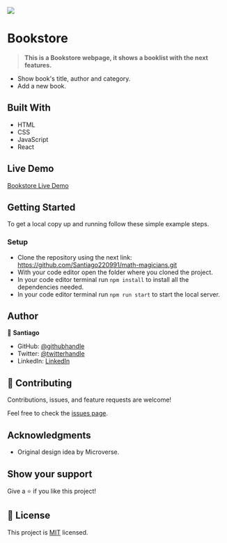 ![](https://img.shields.io/badge/Microverse-blueviolet)

# Bookstore

> **This is a Bookstore webpage, it shows a booklist with the next features.**

- Show book's title, author and category.
- Add a new book.


## Built With

- HTML
- CSS
- JavaScript
- React

## Live Demo

[Bookstore Live Demo](https:)


## Getting Started

To get a local copy up and running follow these simple example steps.


### Setup

- Clone the repository using the next link: https://github.com/Santiago220991/math-magicians.git
- With your code editor open the folder where you cloned the project.
- In your code editor terminal run `npm install` to install all the dependencies needed.
- In your code editor terminal run `npm run start` to start the local server.


## Author

👤 **Santiago**

- GitHub: [@githubhandle](https://github.com/Santiago220991) 
- Twitter: [@twitterhandle](https://twitter.com/SanCardenas10)
- LinkedIn: [LinkedIn](https://www.linkedin.com/in/santiago-cárdenas-671043160/)

## 🤝 Contributing

Contributions, issues, and feature requests are welcome!

Feel free to check the [issues page](https://github.com/Santiago220991/Bookstore/issues).

## Acknowledgments

- Original design idea by Microverse.

## Show your support

Give a ⭐️ if you like this project!

## 📝 License

This project is [MIT](./MIT.md) licensed.
